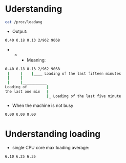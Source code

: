 # Uderstanding
```bash
cat /proc/loadavg 
```
- Output:
```bash
0.40 0.18 0.13 2/962 9068
```
- - - Meaning:
```bash
0.40 0.18 0.13 2/962 9068
 |     |    |____ Loading of the last fifteen minutes
 |     |
 |     |___________
Loading of         |
the last one min   |
                   |_ Loading of the last five minute
```

- When the machine is not busy
```bash
0.00 0.00 0.00
```
# Understanding loading

- single CPU core max loading average:
```bash
6.10 6.25 6.35
```
